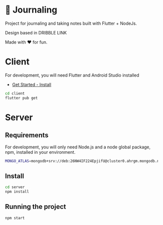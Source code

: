 # :notebook_with_decorative_cover: Journaling

Project for journaling and taking notes built with Flutter + NodeJs.

Design based in DRIBBLE LINK

Made with :heart: for fun.

# Client
For development, you will need Flutter and Android Studio installed
- [Get Started - Install](https://flutter.dev/docs/get-started/install)


``` bash
cd client
flutter pub get
```

# Server

## Requirements
For development, you will only need Node.js and a node global package, npm, installed in your environment.

``` bash
MONGO_ATLAS=mongodb+srv://deb:26NW4IF224EpjifU@cluster0.ahrgm.mongodb.net/journaling?retryWrites=true&w=majority
```

## Install
``` bash
cd server
npm install
```

## Running the project
``` bash
npm start
```

